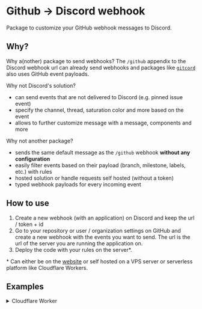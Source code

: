 # Github -> Discord webhook

Package to customize your GitHub webhook messages to Discord.

## Why?

Why a(nother) package to send webhooks? The `/github` appendix to the Discord webhook url can already send webhooks and packages like [`gitcord`](https://www.npmjs.com/package/gitcord) also uses GitHub event payloads.

Why not Discord's solution?

- can send events that are not delivered to Discord (e.g. pinned issue event)
- specify the channel, thread, saturation color and more based on the event
- allows to further customize message with a message, components and more

Why not another package?

- sends the same default message as the `/github` webhook **without any configuration**
- easily filter events based on their payload (branch, milestone, labels, etc.) with rules
- hosted solution or handle requests self hosted (without a token)
- typed webhook payloads for every incoming event

## How to use

1. Create a new webhook (with an application) on Discord and keep the url / token + id
1. Go to your repository or user / organization settings on GitHub and create a new webhook with the events you want to send. The url is the url of the server you are running the application on.
1. Deploy the code with your rules on the server*.

\* Can either be on the [website]() or self hosted on a VPS server or serverless platform like Cloudflare Workers.

## Examples

<details>
<summary>Cloudflare Worker</summary>

```js
import { GitHubEventManager, DiscordWebhookEmbed, createEventRule } from 'github-discord-events'

const manager = new GitHubEventManager({
    rules: {
        webhook: {
            url: 'webhook_url'
        },
        events: [
            // Recommended util function for correct types.
            // In JS the object structure can be used.
            createEventRule({
                name: 'issues',
                actions: ['opened'],
                // Adds an image to the embed on a new commit
                transformEmbed: (event, embed) => {
                    const { repository, issue } = event
                    const image = DiscordWebhookEmbed.embedImage(
                        `${repository.full_name}/issues/${issue.number}`
                    )

                    return [{
                        image: {
                            url: image
                        },
                        ...embed
                    }]
                },
                // Only apply it on the main branch
                branches: ['main']
            }),
            createEventRule({
                name: 'star',
                actions: ['created'],
                threadId: '0123', // A star counting thread
                transformMessage: ({ repository }) => {
                    const stars = repository.stargazers_count

                    const content = stars % 1000 === 0
                        ? `@here We reached ${stars} stars!`
                        : `${stars} stars`

                    return {
                        content
                    }
                }
            })
        ]
    }
})

addEventListener('fetch', event => {
    event.respondWith(manager.handleEvent(event.request))
})
```

</details>

<!-- <details>
<summary>Node.js VPS</summary>

```ts
import { Client, Intents } from 'discord.js'
import { GithubEventManager, DiscordWebhookEmbed, createEventRule } from 'github-discord-events'
import express from 'express'

const client = new Client({
    intents: [
        Intents.GUILDS,
        Intents.GUILD_MESSAGES
    ]
})

const manager = new GithubEventManager({
    rules: {
        webhook: {
            url: 'webhook_url'
        },
        events: [
            createEventRule({
                name: 'discussion',
                actions: ['created'],
                transformMessage: (event, embed) => {
                    return {
                        content: `<@1234567890> A new discussion has started:`,
                        embeds: [embed]
                    }
                }
            })
        ]
    }
})

const app = express()

app.get('/webhook', async (req, res) => {
    const response = await manager.handleEvent(req)

    res.sendStatus(response.status)
})

client.on('messageCreate', (msg) => {
    if (msg.webhookId === 'webhook_id') {
        msg.startThread({
            name: msg.embeds[0].title ?? 'New discussion'
        })
    }
})

client.login()
```

</details> -->
